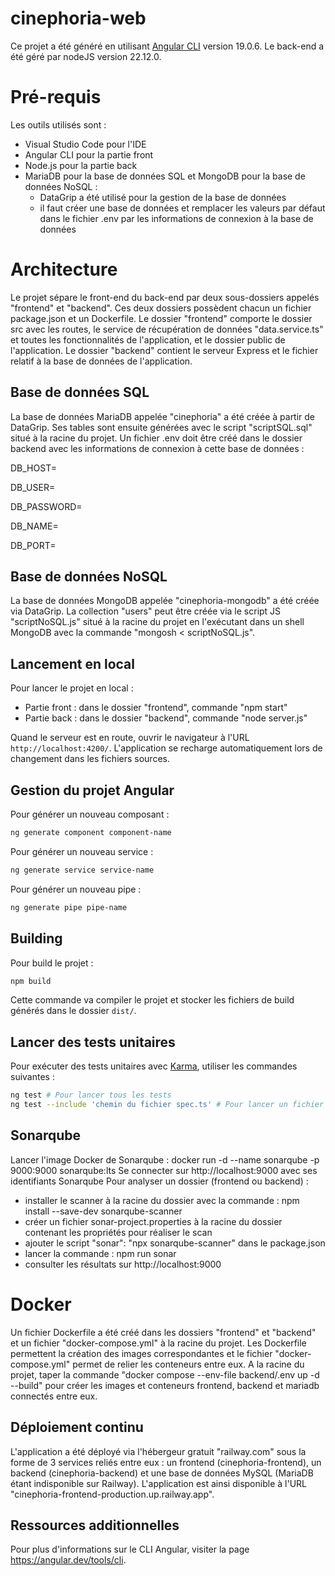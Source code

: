 # cinephoria-web

Ce projet a été généré en utilisant [Angular CLI](https://github.com/angular/angular-cli) version 19.0.6.
Le back-end a été géré par nodeJS version 22.12.0.

# Pré-requis

Les outils utilisés sont :

- Visual Studio Code pour l'IDE
- Angular CLI pour la partie front
- Node.js pour la partie back
- MariaDB pour la base de données SQL et MongoDB pour la base de données NoSQL :
  - DataGrip a été utilisé pour la gestion de la base de données
  - il faut créer une base de données et remplacer les valeurs par défaut dans le fichier .env par les informations de connexion à la base de données

# Architecture

Le projet sépare le front-end du back-end par deux sous-dossiers appelés "frontend" et "backend".
Ces deux dossiers possèdent chacun un fichier package.json et un Dockerfile.
Le dossier "frontend" comporte le dossier src avec les routes, le service de récupération de données "data.service.ts" et toutes les fonctionnalités de l'application, et le dossier public de l'application.
Le dossier "backend" contient le serveur Express et le fichier relatif à la base de données de l'application.

## Base de données SQL

La base de données MariaDB appelée "cinephoria" a été créée à partir de DataGrip.
Ses tables sont ensuite générées avec le script "scriptSQL.sql" situé à la racine du projet.
Un fichier .env doit être créé dans le dossier backend avec les informations de connexion à cette base de données :

<!-- Hôte (en général localhost) -->

DB_HOST=

 <!-- Utilisateur -->

DB_USER=

 <!-- Mot de passe -->

DB_PASSWORD=

<!-- # Nom de la base de données -->

DB_NAME=

 <!-- Port de la base de données -->

DB_PORT=

## Base de données NoSQL

La base de données MongoDB appelée "cinephoria-mongodb" a été créée via DataGrip.
La collection "users" peut être créée via le script JS "scriptNoSQL.js" situé à la racine du projet en l'exécutant dans un shell MongoDB avec la commande "mongosh < scriptNoSQL.js".

## Lancement en local

Pour lancer le projet en local :

- Partie front : dans le dossier "frontend", commande "npm start"
- Partie back : dans le dossier "backend", commande "node server.js"

Quand le serveur est en route, ouvrir le navigateur à l'URL `http://localhost:4200/`. L'application se recharge automatiquement lors de changement dans les fichiers sources.

## Gestion du projet Angular

Pour générer un nouveau composant :

```bash
ng generate component component-name
```

Pour générer un nouveau service :

```bash
ng generate service service-name
```

Pour générer un nouveau pipe :

```bash
ng generate pipe pipe-name
```

## Building

Pour build le projet :

```bash
npm build
```

Cette commande va compiler le projet et stocker les fichiers de build générés dans le dossier `dist/`.

## Lancer des tests unitaires

Pour exécuter des tests unitaires avec [Karma](https://karma-runner.github.io), utiliser les commandes suivantes :

```bash
ng test # Pour lancer tous les tests
ng test --include 'chemin du fichier spec.ts' # Pour lancer un fichier de test précis
```

## Sonarqube

Lancer l'image Docker de Sonarqube : docker run -d --name sonarqube -p 9000:9000 sonarqube:lts
Se connecter sur http://localhost:9000 avec ses identifiants Sonarqube
Pour analyser un dossier (frontend ou backend) :

- installer le scanner à la racine du dossier avec la commande : npm install --save-dev sonarqube-scanner
- créer un fichier sonar-project.properties à la racine du dossier contenant les propriétés pour réaliser le scan
- ajouter le script "sonar": "npx sonarqube-scanner" dans le package.json
- lancer la commande : npm run sonar
- consulter les résultats sur http://localhost:9000

# Docker

Un fichier Dockerfile a été créé dans les dossiers "frontend" et "backend" et un fichier "docker-compose.yml" à la racine du projet. Les Dockerfile permettent la création des images correspondantes et le fichier "docker-compose.yml" permet de relier les conteneurs entre eux.
A la racine du projet, taper la commande "docker compose --env-file backend/.env up -d --build" pour créer les images et conteneurs frontend, backend et mariadb connectés entre eux.

## Déploiement continu

L'application a été déployé via l'hébergeur gratuit "railway.com" sous la forme de 3 services reliés entre eux : un frontend (cinephoria-frontend), un backend (cinephoria-backend) et une base de données MySQL (MariaDB étant indisponible sur Railway).
L'application est ainsi disponible à l'URL "cinephoria-frontend-production.up.railway.app".

## Ressources additionnelles

Pour plus d'informations sur le CLI Angular, visiter la page https://angular.dev/tools/cli.
